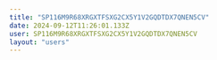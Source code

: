 ```yaml
---
title: "SP116M9R68XRGXTFSXG2CX5Y1V2GQDTDX7QNEN5CV"
date: 2024-09-12T11:26:01.133Z
user: SP116M9R68XRGXTFSXG2CX5Y1V2GQDTDX7QNEN5CV
layout: "users"
---
```

    